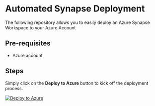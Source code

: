 # Automated Synapse Deployment

The following repository allows you to easily deploy an Azure Synapse Workspace to your Azure Account

## Pre-requisites

* Azure account

## Steps

Simply click on the **Deploy to Azure** button to kick off the deployment process.

[![Deploy to Azure](https://aka.ms/deploytoazurebutton)](https://portal.azure.com/#create/Microsoft.Template/uri/https%3A%2F%2Fraw.githubusercontent.com%2FNuvalence%2Faz-synapse-deployment%2Fmaster%2Fdeploymentfiles%2Fsynapsedeployment.json)
